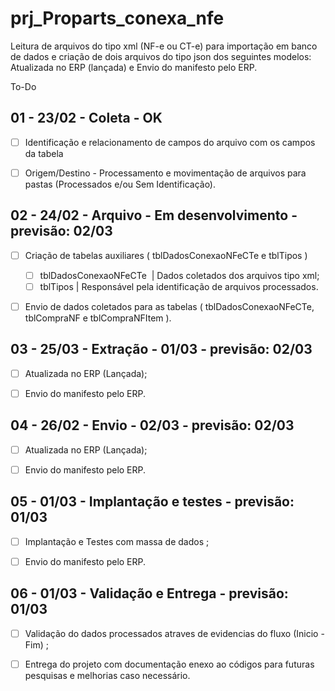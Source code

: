 # prj_Proparts_conexa_nfe

Leitura de arquivos do tipo xml (NF-e ou CT-e) para importação em banco de dados e criação de dois arquivos do tipo json dos seguintes modelos: Atualizada no ERP (lançada) e Envio do manifesto pelo ERP.


To-Do

## 01 - 23/02 - Coleta - OK

- [ ] Identificação e relacionamento de campos do arquivo com os campos da tabela
- [ ] Origem/Destino - Processamento e movimentação de arquivos para pastas (Processados e/ou Sem Identificação).


## 02 - 24/02 - Arquivo - Em desenvolvimento - previsão: 02/03

- [ ] Criação de tabelas auxiliares ( tblDadosConexaoNFeCTe e tblTipos )
	- [ ] tblDadosConexaoNFeCTe  | Dados coletados dos arquivos tipo xml;
	- [ ] tblTipos | Responsável pela identificação de arquivos processados.
	      
- [ ] Envio de dados coletados para as tabelas ( tblDadosConexaoNFeCTe, tblCompraNF e tblCompraNFItem ).


## 03 - 25/03 - Extração - 01/03 - previsão: 02/03

- [ ] Atualizada no ERP (Lançada);
- [ ] Envio do manifesto pelo ERP.


## 04 - 26/02 - Envio - 02/03 - previsão: 02/03

- [ ] Atualizada no ERP (Lançada);
- [ ] Envio do manifesto pelo ERP.


## 05 - 01/03 - Implantação e testes - previsão: 01/03

- [ ] Implantação e Testes com massa de dados ;
- [ ] Envio do manifesto pelo ERP.


## 06 - 01/03 - Validação e Entrega - previsão: 01/03

- [ ] Validação do dados processados atraves de evidencias do fluxo (Inicio - Fim) ;
- [ ] Entrega do projeto com documentação enexo ao códigos para futuras pesquisas e melhorias caso necessário.

